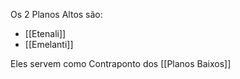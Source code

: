 Os 2 Planos Altos são:
- [[Etenali]]
- [[Emelanti]]

Eles servem como Contraponto dos [[Planos Baixos]]


